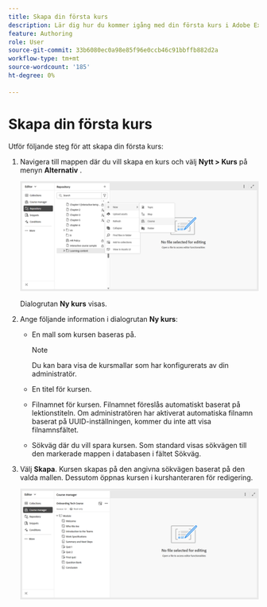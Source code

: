 ```yaml
---
title: Skapa din första kurs
description: Lär dig hur du kommer igång med din första kurs i Adobe Experience Manager Guides.
feature: Authoring
role: User
source-git-commit: 33b6080ec0a98e85f96e0ccb46c91bbffb882d2a
workflow-type: tm+mt
source-wordcount: '185'
ht-degree: 0%

---
```


# Skapa din första kurs

Utför följande steg för att skapa din första kurs:

1. Navigera till mappen där du vill skapa en kurs och välj **Nytt > Kurs** på menyn **Alternativ** .

   ![](assets/create-new-course.png)

   Dialogrutan **Ny kurs** visas.
2. Ange följande information i dialogrutan **Ny kurs**:
   - En mall som kursen baseras på.

     >[!NOTE]
     >
     > Du kan bara visa de kursmallar som har konfigurerats av din administratör.

   - En titel för kursen.
   - Filnamnet för kursen. Filnamnet föreslås automatiskt baserat på lektionstiteln. Om administratören har aktiverat automatiska filnamn baserat på UUID-inställningen, kommer du inte att visa filnamnsfältet.
   - Sökväg där du vill spara kursen. Som standard visas sökvägen till den markerade mappen i databasen i fältet Sökväg.
3. Välj **Skapa**.
Kursen skapas på den angivna sökvägen baserat på den valda mallen. Dessutom öppnas kursen i kurshanteraren för redigering.

   ![](assets/course-manager-read-only-mode.png)



